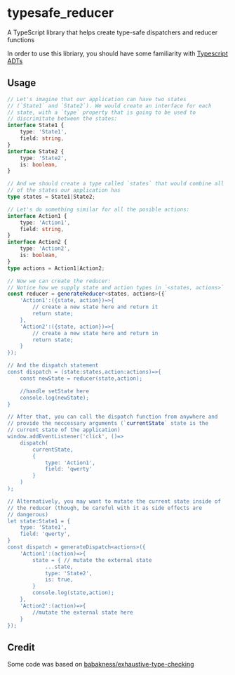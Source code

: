 # typesafe_reducer
A TypeScript library that helps create type-safe dispatchers and
reducer functions

In order to use this libriary, you should have some familiarity with
[Typescript ADTs](http://www.javiercasas.com/articles/typescript-adts)

## Usage
```ts
// Let's imagine that our application can have two states
// (`State1` and `State2`). We would create an interface for each
// state, with a `type` property that is going to be used to
// discrimitate between the states:
interface State1 {
	type: 'State1',
	field: string,
}
interface State2 {
	type: 'State2',
	is: boolean,
}

// And we should create a type called `states` that would combine all
// of the states our application has
type states = State1|State2;

// Let's do something similar for all the posible actions:
interface Action1 {
	type: 'Action1',
	field: string,
}
interface Action2 {
	type: 'Action2',
	is: boolean,
}
type actions = Action1|Action2;

// Now we can create the reducer:
// Notice how we supply state and action types in `<states, actions>`
const reducer = generateReducer<states, actions>({`
	'Action1':({state, action})=>{
		// create a new state here and return it
		return state;
	},
	'Action2':({state, action})=>{
		// create a new state here and return in
		return state;
	}
});

// And the dispatch statement
const dispatch = (state:states,action:actions)=>{
	const newState = reducer(state,action);

	//handle setState here
	console.log(newState);
}

// After that, you can call the dispatch function from anywhere and
// provide the neccessary arguments (`currentState` state is the
// current state of the application)
window.addEventListener('click', ()=>
	dispatch(
		currentState,
		{
			type: 'Action1',
			field: 'qwerty'
		}
	)
);

// Alternatively, you may want to mutate the current state inside of
// the reducer (though, be careful with it as side effects are
// dangerous)
let state:State1 = {
	type: 'State1',
	field: 'qwerty',
}
const dispatch = generateDispatch<actions>({
	'Action1':(action)=>{
		state = { // mutate the external state 
			...state,
			type: 'State2',
			is: true,
		}
		console.log(state,action);
	},
	'Action2':(action)=>{
		//mutate the external state here
	}
});
```

## Credit
Some code was based on
[babakness/exhaustive-type-checking](https://github.com/babakness/exhaustive-type-checking)
